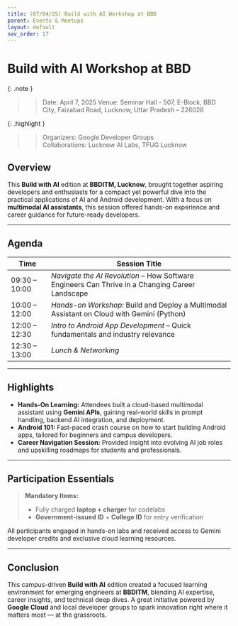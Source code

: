 ```yaml
---
title: (07/04/25) Build with AI Workshop at BBD
parent: Events & Meetups
layout: default
nav_order: 17
---
```


# Build with AI Workshop at BBD

{: .note }
> > Date: April 7, 2025 
> > Venue: Seminar Hall - 507, E-Block, BBD City, Faizabad Road, Lucknow, Uttar Pradesh – 226028  

{: .highlight }
> > Organizers: Google Developer Groups  
> > Collaborations: Lucknow AI Labs, TFUG Lucknow

## Overview

This **Build with AI** edition at **BBDITM, Lucknow**, brought together aspiring developers and enthusiasts for a compact yet powerful dive into the practical applications of AI and Android development. With a focus on **multimodal AI assistants**, this session offered hands-on experience and career guidance for future-ready developers.

---

## Agenda

| Time          | Session Title                                                                 |
|---------------|--------------------------------------------------------------------------------|
| 09:30 – 10:00 | *Navigate the AI Revolution* – How Software Engineers Can Thrive in a Changing Career Landscape |
| 10:00 – 12:00 | *Hands-on Workshop:* Build and Deploy a Multimodal Assistant on Cloud with Gemini (Python) |
| 12:00 – 12:30 | *Intro to Android App Development* – Quick fundamentals and industry relevance |
| 12:30 – 13:00 | *Lunch & Networking* |

---

## Highlights

- **Hands-On Learning:** Attendees built a cloud-based multimodal assistant using **Gemini APIs**, gaining real-world skills in prompt handling, backend AI integration, and deployment.
- **Android 101:** Fast-paced crash course on how to start building Android apps, tailored for beginners and campus developers.
- **Career Navigation Session:** Provided insight into evolving AI job roles and upskilling roadmaps for students and professionals.

---

## Participation Essentials

> **Mandatory Items:**
> - Fully charged **laptop + charger** for codelabs  
> - **Government-issued ID** + **College ID** for entry verification

All participants engaged in hands-on labs and received access to Gemini developer credits and exclusive cloud learning resources.

---

## Conclusion

This campus-driven **Build with AI** edition created a focused learning environment for emerging engineers at **BBDITM**, blending AI expertise, career insights, and technical deep dives. A great initiative powered by **Google Cloud** and local developer groups to spark innovation right where it matters most — at the grassroots.
